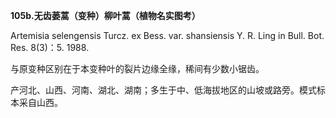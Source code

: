 **105b.无齿蒌蒿（变种）柳叶蒿（植物名实图考）**

Artemisia selengensis Turcz. ex Bess. var. shansiensis Y. R. Ling in Bull. Bot. Res. 8(3)：5. 1988.

与原变种区别在于本变种叶的裂片边缘全缘，稀间有少数小锯齿。

产河北、山西、河南、湖北、湖南；多生于中、低海拔地区的山坡或路旁。模式标本采自山西。
